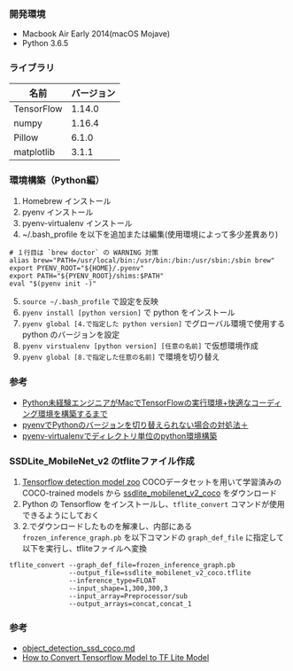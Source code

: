 ### 開発環境
- Macbook Air Early 2014(macOS Mojave)
- Python 3.6.5

### ライブラリ
| 名前 | バージョン |
| - | - |
| TensorFlow | 1.14.0 |
| numpy | 1.16.4 |
| Pillow | 6.1.0 |
| matplotlib | 3.1.1 |

### 環境構築（Python編）
1. Homebrew インストール
2. pyenv インストール
3. pyenv-virtualenv インストール
4. ~/.bash_profile を以下を追加または編集(使用環境によって多少差異あり)
```
# １行目は `brew doctor` の WARNING 対策
alias brew="PATH=/usr/local/bin:/usr/bin:/bin:/usr/sbin:/sbin brew"
export PYENV_ROOT="${HOME}/.pyenv"
export PATH="${PYENV_ROOT}/shims:$PATH"
eval "$(pyenv init -)"
```  
5. `source ~/.bash_profile` で設定を反映
6. `pyenv install [python version]` で python をインストール
7. `pyenv global [4.で指定した python version]` でグローバル環境で使用する python のバージョンを設定
8. `pyenv virstualenv [python version] [任意の名前]` で仮想環境作成
9. `pyenv global [8.で指定した任意の名前]` で環境を切り替え

### 参考
- [Python未経験エンジニアがMacでTensorFlowの実行環境+快適なコーディング環境を構築するまで](https://qiita.com/KazaKago/items/587ac1224afc2c9350f1)
- [pyenvでPythonのバージョンを切り替えられない場合の対処法＋](https://qiita.com/TheHiro/items/88d885ef6a4d25ec3020)
- [pyenv-virtualenvでディレクトリ単位のpython環境構築](https://qiita.com/niwak2/items/5490607be32202ce1314)

### SSDLite_MobileNet_v2 のtfliteファイル作成
1. [Tensorflow detection model zoo](https://github.com/tensorflow/models/blob/master/research/object_detection/g3doc/detection_model_zoo.md) COCOデータセットを用いて学習済みの COCO-trained models から [ssdlite_mobilenet_v2_coco](http://download.tensorflow.org/models/object_detection/ssdlite_mobilenet_v2_coco_2018_05_09.tar.gz) をダウンロード
2. Python の Tensorflow をインストールし、`tflite_convert` コマンドが使用できるようにしておく
3. 2.でダウンロードしたものを解凍し、内部にある `frozen_inference_graph.pb` を以下コマンドの `graph_def_file` に指定して以下を実行し、tfliteファイルへ変換
```
tflite_convert --graph_def_file=frozen_inference_graph.pb
               --output_file=ssdlite_mobilenet_v2_coco.tflite
               --inference_type=FLOAT
               --input_shape=1,300,300,3
               --input_array=Preprocessor/sub
               --output_arrays=concat,concat_1
```

### 参考
- [object_detection_ssd_coco.md](https://github.com/freedomtan/tensorflow/blob/object_detection_tflite_object_dtection_python/tensorflow/contrib/lite/examples/python/object_detection_ssd_coco.md)
- [How to Convert Tensorflow Model to TF Lite Model](https://github.com/nnsuite/nnstreamer/wiki/%5BTF-Lite%5D-How-to-Convert-Tensorflow-Model-to-TF-Lite-Model)
